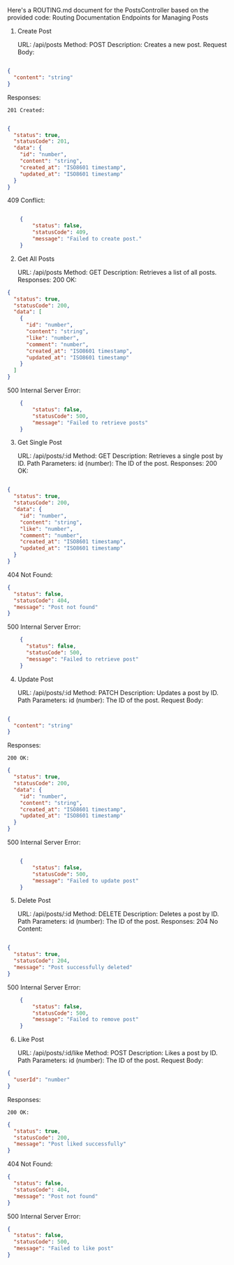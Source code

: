 
Here's a ROUTING.md document for the PostsController based on the provided code:
Routing Documentation
Endpoints for Managing Posts
1. Create Post

    URL: /api/posts
    Method: POST
    Description: Creates a new post.
    Request Body:

```json

{
  "content": "string"
}
```

Responses:

    201 Created:

```json

{
  "status": true,
  "statusCode": 201,
  "data": {
    "id": "number",
    "content": "string",
    "created_at": "ISO8601 timestamp",
    "updated_at": "ISO8601 timestamp"
  }
}
```

409 Conflict:

```json

    {
        "status": false,
        "statusCode": 409,
        "message": "Failed to create post."
    }
```
2. Get All Posts

    URL: /api/posts
    Method: GET
    Description: Retrieves a list of all posts.
    Responses:
        200 OK:

```json
{
  "status": true,
  "statusCode": 200,
  "data": [
    {
      "id": "number",
      "content": "string",
      "like": "number",
      "comment": "number",
      "created_at": "ISO8601 timestamp",
      "updated_at": "ISO8601 timestamp"
    }
  ]
}
```

500 Internal Server Error:

```json
    {
        "status": false,
        "statusCode": 500,
        "message": "Failed to retrieve posts"
    }
```

3. Get Single Post

    URL: /api/posts/:id
    Method: GET
    Description: Retrieves a single post by ID.
    Path Parameters:
        id (number): The ID of the post.
    Responses:
        200 OK:

```json

{
  "status": true,
  "statusCode": 200,
  "data": {
    "id": "number",
    "content": "string",
    "like": "number",
    "comment": "number",
    "created_at": "ISO8601 timestamp",
    "updated_at": "ISO8601 timestamp"
  }
}
```
404 Not Found:

```json
{
  "status": false,
  "statusCode": 404,
  "message": "Post not found"
}
```

500 Internal Server Error:

```json
    {
      "status": false,
      "statusCode": 500,
      "message": "Failed to retrieve post"
    }
```

4. Update Post

    URL: /api/posts/:id
    Method: PATCH
    Description: Updates a post by ID.
    Path Parameters:
        id (number): The ID of the post.
    Request Body:

```json

{
  "content": "string"
}
```

Responses:

    200 OK:

```json
{
  "status": true,
  "statusCode": 200,
  "data": {
    "id": "number",
    "content": "string",
    "created_at": "ISO8601 timestamp",
    "updated_at": "ISO8601 timestamp"
  }
}
```

500 Internal Server Error:

```json

    {
        "status": false,
        "statusCode": 500,
        "message": "Failed to update post"
    }
```

5. Delete Post

    URL: /api/posts/:id
    Method: DELETE
    Description: Deletes a post by ID.
    Path Parameters:
        id (number): The ID of the post.
    Responses:
        204 No Content:

```json

{
  "status": true,
  "statusCode": 204,
  "message": "Post successfully deleted"
}
```

500 Internal Server Error:

```json
    {
        "status": false,
        "statusCode": 500,
        "message": "Failed to remove post"
    }
```

6. Like Post

    URL: /api/posts/:id/like
    Method: POST
    Description: Likes a post by ID.
    Path Parameters:
        id (number): The ID of the post.
    Request Body:

```json
{
  "userId": "number"
}
```

Responses:

    200 OK:

```json
{
  "status": true,
  "statusCode": 200,
  "message": "Post liked successfully"
}
```

404 Not Found:

```json
{
  "status": false,
  "statusCode": 404,
  "message": "Post not found"
}
```

500 Internal Server Error:

```json
{
  "status": false,
  "statusCode": 500,
  "message": "Failed to like post"
}
```

